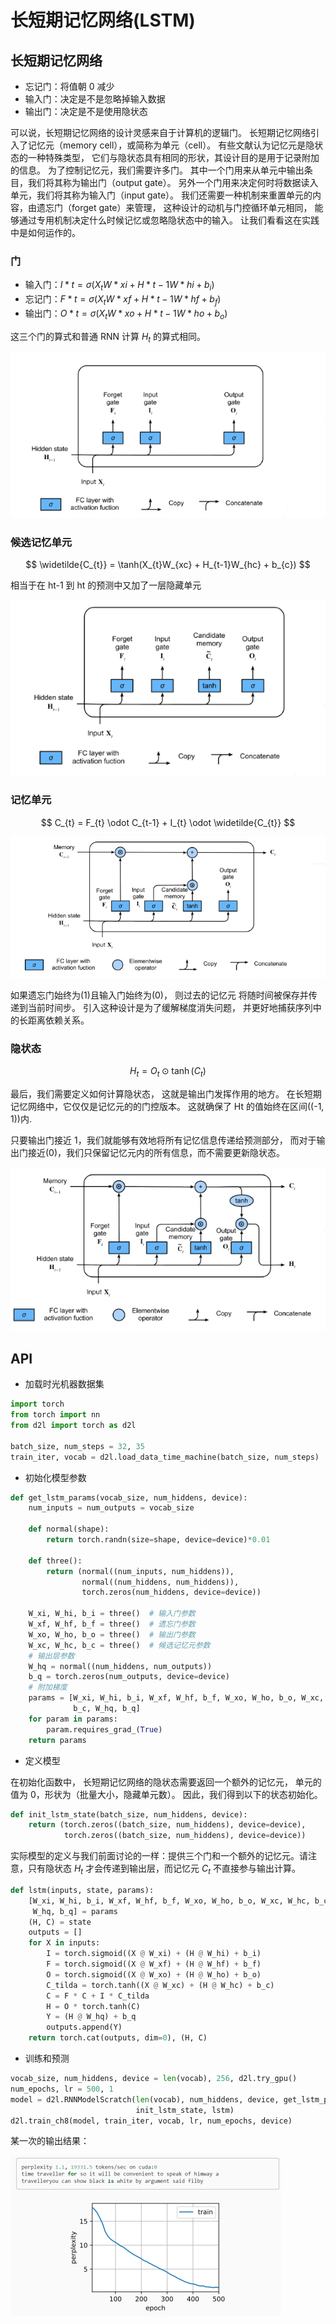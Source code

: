 # 长短期记忆网络(LSTM)

## 长短期记忆网络

- 忘记门：将值朝 0 减少
- 输入门：决定是不是忽略掉输入数据
- 输出门：决定是不是使用隐状态

可以说，长短期记忆网络的设计灵感来自于计算机的逻辑门。 长短期记忆网络引入了记忆元（memory cell），或简称为单元（cell）。 有些文献认为记忆元是隐状态的一种特殊类型， 它们与隐状态具有相同的形状，其设计目的是用于记录附加的信息。 为了控制记忆元，我们需要许多门。 其中一个门用来从单元中输出条目，我们将其称为输出门（output gate）。 另外一个门用来决定何时将数据读入单元，我们将其称为输入门（input gate）。 我们还需要一种机制来重置单元的内容，由遗忘门（forget gate）来管理， 这种设计的动机与门控循环单元相同， 能够通过专用机制决定什么时候记忆或忽略隐状态中的输入。 让我们看看这在实践中是如何运作的。

### 门

- 输入门：$I*t = \sigma (X_t W*{xi} + H*{t-1} W*{hi} + b_i)$
- 忘记门：$F*t = \sigma (X_t W*{xf} + H*{t-1} W*{hf} + b_f)$
- 输出门：$O*t = \sigma (X_t W*{xo} + H*{t-1} W*{ho} + b_o)$

这三个门的算式和普通 RNN 计算 $H_t$ 的算式相同。

![](../images/rnn/57-1.png)

### 候选记忆单元

$$
\widetilde{C_{t}} = \tanh(X_{t}W_{xc} + H_{t-1}W_{hc} + b_{c})
$$

相当于在 ht-1 到 ht 的预测中又加了一层隐藏单元

![](../images/rnn/57-2.png)

### 记忆单元

$$
C_{t} = F_{t} \odot C_{t-1} + I_{t} \odot \widetilde{C_{t}}
$$

![](../images/rnn/57-3.png)

如果遗忘门始终为(1)且输入门始终为(0)， 则过去的记忆元 将随时间被保存并传递到当前时间步。 引入这种设计是为了缓解梯度消失问题， 并更好地捕获序列中的长距离依赖关系。

### 隐状态

$$
H_{t} = O_{t} \odot \tanh(C_{t})
$$

最后，我们需要定义如何计算隐状态， 这就是输出门发挥作用的地方。 在长短期记忆网络中，它仅仅是记忆元的的门控版本。 这就确保了 Ht 的值始终在区间((-1, 1))内.

只要输出门接近 1，我们就能够有效地将所有记忆信息传递给预测部分， 而对于输出门接近(0)，我们只保留记忆元内的所有信息，而不需要更新隐状态。

![](../images/rnn/57-4.png)

## API

- 加载时光机器数据集

```python
import torch
from torch import nn
from d2l import torch as d2l

batch_size, num_steps = 32, 35
train_iter, vocab = d2l.load_data_time_machine(batch_size, num_steps)
```

- 初始化模型参数

```python
def get_lstm_params(vocab_size, num_hiddens, device):
    num_inputs = num_outputs = vocab_size

    def normal(shape):
        return torch.randn(size=shape, device=device)*0.01

    def three():
        return (normal((num_inputs, num_hiddens)),
                normal((num_hiddens, num_hiddens)),
                torch.zeros(num_hiddens, device=device))

    W_xi, W_hi, b_i = three()  # 输入门参数
    W_xf, W_hf, b_f = three()  # 遗忘门参数
    W_xo, W_ho, b_o = three()  # 输出门参数
    W_xc, W_hc, b_c = three()  # 候选记忆元参数
    # 输出层参数
    W_hq = normal((num_hiddens, num_outputs))
    b_q = torch.zeros(num_outputs, device=device)
    # 附加梯度
    params = [W_xi, W_hi, b_i, W_xf, W_hf, b_f, W_xo, W_ho, b_o, W_xc, W_hc,
              b_c, W_hq, b_q]
    for param in params:
        param.requires_grad_(True)
    return params
```

- 定义模型

在初始化函数中， 长短期记忆网络的隐状态需要返回一个额外的记忆元， 单元的值为 0，形状为（批量大小，隐藏单元数）。 因此，我们得到以下的状态初始化。

```python
def init_lstm_state(batch_size, num_hiddens, device):
    return (torch.zeros((batch_size, num_hiddens), device=device),
            torch.zeros((batch_size, num_hiddens), device=device))
```

实际模型的定义与我们前面讨论的一样：提供三个门和一个额外的记忆元。请注意，只有隐状态 $H_t$ 才会传递到输出层，而记忆元 $C_t$ 不直接参与输出计算。

```python
def lstm(inputs, state, params):
    [W_xi, W_hi, b_i, W_xf, W_hf, b_f, W_xo, W_ho, b_o, W_xc, W_hc, b_c,
     W_hq, b_q] = params
    (H, C) = state
    outputs = []
    for X in inputs:
        I = torch.sigmoid((X @ W_xi) + (H @ W_hi) + b_i)
        F = torch.sigmoid((X @ W_xf) + (H @ W_hf) + b_f)
        O = torch.sigmoid((X @ W_xo) + (H @ W_ho) + b_o)
        C_tilda = torch.tanh((X @ W_xc) + (H @ W_hc) + b_c)
        C = F * C + I * C_tilda
        H = O * torch.tanh(C)
        Y = (H @ W_hq) + b_q
        outputs.append(Y)
    return torch.cat(outputs, dim=0), (H, C)
```

- 训练和预测

```python
vocab_size, num_hiddens, device = len(vocab), 256, d2l.try_gpu()
num_epochs, lr = 500, 1
model = d2l.RNNModelScratch(len(vocab), num_hiddens, device, get_lstm_params,
                            init_lstm_state, lstm)
d2l.train_ch8(model, train_iter, vocab, lr, num_epochs, device)
```

某一次的输出结果：

![](../images/rnn/57-5.png)
